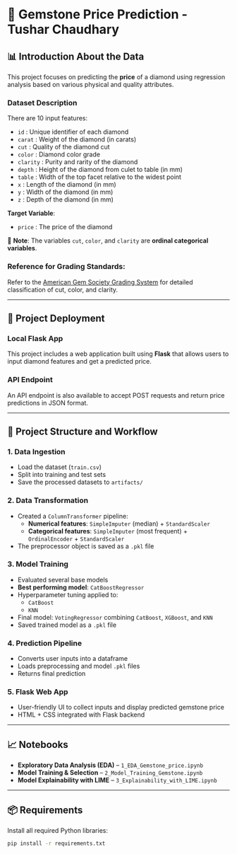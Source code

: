 # 💎 Gemstone Price Prediction - Tushar Chaudhary

## 📊 Introduction About the Data

This project focuses on predicting the **price** of a diamond using regression analysis based on various physical and quality attributes.

### Dataset Description

There are 10 input features:

- `id` : Unique identifier of each diamond  
- `carat` : Weight of the diamond (in carats)  
- `cut` : Quality of the diamond cut  
- `color` : Diamond color grade  
- `clarity` : Purity and rarity of the diamond  
- `depth` : Height of the diamond from culet to table (in mm)  
- `table` : Width of the top facet relative to the widest point  
- `x` : Length of the diamond (in mm)  
- `y` : Width of the diamond (in mm)  
- `z` : Depth of the diamond (in mm)  

**Target Variable**:  
- `price` : The price of the diamond

📌 **Note**: The variables `cut`, `color`, and `clarity` are **ordinal categorical variables**.

### Reference for Grading Standards:
Refer to the [American Gem Society Grading System](https://www.americangemsociety.org/ags-diamond-grading-system/) for detailed classification of cut, color, and clarity.

---

## 🚀 Project Deployment

### Local Flask App

This project includes a web application built using **Flask** that allows users to input diamond features and get a predicted price.

### API Endpoint

An API endpoint is also available to accept POST requests and return price predictions in JSON format.

---

## 🔧 Project Structure and Workflow

### 1. Data Ingestion

- Load the dataset (`train.csv`)
- Split into training and test sets
- Save the processed datasets to `artifacts/`

### 2. Data Transformation

- Created a `ColumnTransformer` pipeline:
  - **Numerical features**: `SimpleImputer` (median) + `StandardScaler`
  - **Categorical features**: `SimpleImputer` (most frequent) + `OrdinalEncoder` + `StandardScaler`
- The preprocessor object is saved as a `.pkl` file

### 3. Model Training

- Evaluated several base models
- **Best performing model**: `CatBoostRegressor`
- Hyperparameter tuning applied to:
  - `CatBoost`
  - `KNN`
- Final model: `VotingRegressor` combining `CatBoost`, `XGBoost`, and `KNN`
- Saved trained model as a `.pkl` file

### 4. Prediction Pipeline

- Converts user inputs into a dataframe
- Loads preprocessing and model `.pkl` files
- Returns final prediction

### 5. Flask Web App

- User-friendly UI to collect inputs and display predicted gemstone price
- HTML + CSS integrated with Flask backend

---

## 📈 Notebooks

- **Exploratory Data Analysis (EDA)** – `1_EDA_Gemstone_price.ipynb`
- **Model Training & Selection** – `2_Model_Training_Gemstone.ipynb`
- **Model Explainability with LIME** – `3_Explainability_with_LIME.ipynb`

---

## 📦 Requirements

Install all required Python libraries:

```bash
pip install -r requirements.txt
